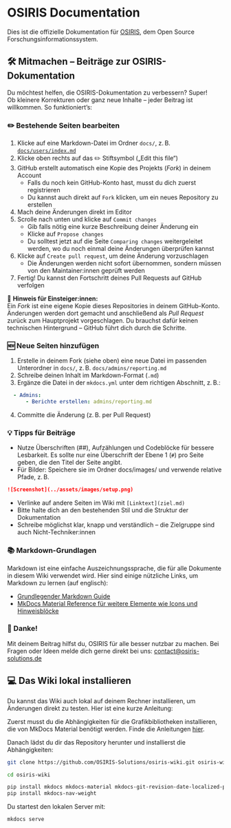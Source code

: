 # OSIRIS Documentation

Dies ist die offizielle Dokumentation für [OSIRIS](https://osiris-app.de), dem Open Source Forschungsinformationssystem.


## 🛠 Mitmachen – Beiträge zur OSIRIS-Dokumentation

Du möchtest helfen, die OSIRIS-Dokumentation zu verbessern? Super!  
Ob kleinere Korrekturen oder ganz neue Inhalte – jeder Beitrag ist willkommen. So funktioniert’s:

### ✏️ Bestehende Seiten bearbeiten

1. Klicke auf eine Markdown-Datei im Ordner `docs/`, z. B. [`docs/users/index.md`](docs/users/index.md)
2. Klicke oben rechts auf das ✏️ Stiftsymbol („Edit this file“)
3. GitHub erstellt automatisch eine Kopie des Projekts (*Fork*) in deinem Account
   - Falls du noch kein GitHub-Konto hast, musst du dich zuerst registrieren
   - Du kannst auch direkt auf `Fork` klicken, um ein neues Repository zu erstellen
4. Mach deine Änderungen direkt im Editor
5. Scrolle nach unten und klicke auf `Commit changes`
   - Gib falls nötig eine kurze Beschreibung deiner Änderung ein
   - Klicke auf `Propose changes`
   - Du solltest jetzt auf die Seite `Comparing changes` weitergeleitet werden, wo du noch einmal deine Änderungen überprüfen kannst
6. Klicke auf `Create pull request`, um deine Änderung vorzuschlagen
   - Die Änderungen werden nicht sofort übernommen, sondern müssen von den Maintainer:innen geprüft werden
7. Fertig! Du kannst den Fortschritt deines Pull Requests auf GitHub verfolgen

🧠 **Hinweis für Einsteiger:innen:**  
Ein *Fork* ist eine eigene Kopie dieses Repositories in deinem GitHub-Konto. Änderungen werden dort gemacht und anschließend als *Pull Request* zurück zum Hauptprojekt vorgeschlagen. Du brauchst dafür keinen technischen Hintergrund – GitHub führt dich durch die Schritte.


### 🆕 Neue Seiten hinzufügen

1. Erstelle in deinem Fork (siehe oben) eine neue Datei im passenden Unterordner in `docs/`, z. B. `docs/admins/reporting.md`
2. Schreibe deinen Inhalt im Markdown-Format (`.md`)
3. Ergänze die Datei in der `mkdocs.yml` unter dem richtigen Abschnitt, z. B.:

```yaml
  - Admins:
      - Berichte erstellen: admins/reporting.md
```
4. Committe die Änderung (z. B. per Pull Request)



### 💡 Tipps für Beiträge
- Nutze Überschriften (##), Aufzählungen und Codeblöcke für bessere Lesbarkeit. Es sollte nur eine Überschrift der Ebene 1 (`#`) pro Seite geben, die den Titel der Seite angibt.
- Für Bilder: Speichere sie im Ordner docs/images/ und verwende relative Pfade, z. B.

```markdown
![Screenshot](../assets/images/setup.png)
```
- Verlinke auf andere Seiten im Wiki mit `[Linktext](ziel.md)`
- Bitte halte dich an den bestehenden Stil und die Struktur der Dokumentation
- Schreibe möglichst klar, knapp und verständlich – die Zielgruppe sind auch Nicht-Techniker:innen

### 📚 Markdown-Grundlagen

Markdown ist eine einfache Auszeichnungssprache, die für alle Dokumente in diesem Wiki verwendet wird. Hier sind einige nützliche Links, um Markdown zu lernen (auf englisch):
- [Grundlegender Markdown Guide](https://www.markdownguide.org/basic-syntax/)
- [MkDocs Material Reference für weitere Elemente wie Icons und Hinweisblöcke](https://squidfunk.github.io/mkdocs-material/reference/)


### 🙏 Danke!

Mit deinem Beitrag hilfst du, OSIRIS für alle besser nutzbar zu machen.
Bei Fragen oder Ideen melde dich gerne direkt bei uns: contact@osiris-solutions.de



## 💻 Das Wiki lokal installieren

Du kannst das Wiki auch lokal auf deinem Rechner installieren, um Änderungen direkt zu testen. Hier ist eine kurze Anleitung:

Zuerst musst du die Abhängigkeiten für die Grafikbibliotheken installieren, die von MkDocs Material benötigt werden. Finde die Anleitungen [hier](https://squidfunk.github.io/mkdocs-material/plugins/requirements/image-processing/#cairo-graphics-linux).


Danach lädst du dir das Repository herunter und installierst die Abhängigkeiten:

```bash
git clone https://github.com/OSIRIS-Solutions/osiris-wiki.git osiris-wiki

cd osiris-wiki

pip install mkdocs mkdocs-material mkdocs-git-revision-date-localized-plugin mkdocs-git-authors-plugin "mkdocs-material[imaging]"
pip install mkdocs-nav-weight
```

Du startest den lokalen Server mit:

```bash
mkdocs serve
```